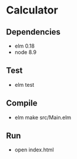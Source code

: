 # Calculator

## Dependencies

* elm 0.18
* node 8.9

## Test

* elm test

## Compile

* elm make src/Main.elm

## Run

* open index.html